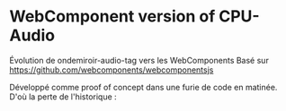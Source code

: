 WebComponent version of CPU-Audio
=================================

Évolution de ondemiroir-audio-tag vers les WebComponents
Basé sur https://github.com/webcomponents/webcomponentsjs

Développé comme proof of concept dans une furie de code en matinée. D'où la perte de l'historique :